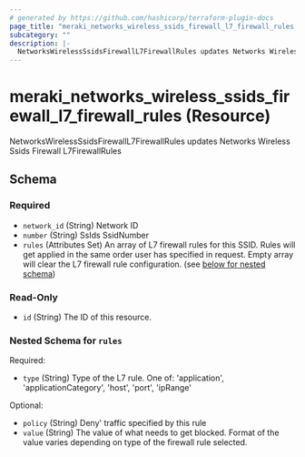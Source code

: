 ```yaml
---
# generated by https://github.com/hashicorp/terraform-plugin-docs
page_title: "meraki_networks_wireless_ssids_firewall_l7_firewall_rules Resource - terraform-provider-meraki"
subcategory: ""
description: |-
  NetworksWirelessSsidsFirewallL7FirewallRules updates Networks Wireless Ssids Firewall L7FirewallRules
---
```


# meraki_networks_wireless_ssids_firewall_l7_firewall_rules (Resource)

NetworksWirelessSsidsFirewallL7FirewallRules updates Networks Wireless Ssids Firewall L7FirewallRules



<!-- schema generated by tfplugindocs -->
## Schema

### Required

- `network_id` (String) Network ID
- `number` (String) SsIds SsidNumber
- `rules` (Attributes Set) An array of L7 firewall rules for this SSID. Rules will get applied in the same order user has specified in request. Empty array will clear the L7 firewall rule configuration. (see [below for nested schema](#nestedatt--rules))

### Read-Only

- `id` (String) The ID of this resource.

<a id="nestedatt--rules"></a>
### Nested Schema for `rules`

Required:

- `type` (String) Type of the L7 rule. One of: 'application', 'applicationCategory', 'host', 'port', 'ipRange'

Optional:

- `policy` (String) Deny' traffic specified by this rule
- `value` (String) The value of what needs to get blocked. Format of the value varies depending on type of the firewall rule selected.
